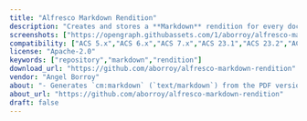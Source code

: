 ```yaml
---
title: "Alfresco Markdown Rendition"
description: "Creates and stores a **Markdown** rendition for every document in Alfresco Repository"
screenshots: ["https://opengraph.githubassets.com/1/aborroy/alfresco-markdown-rendition"]
compatibility: ["ACS 5.x","ACS 6.x","ACS 7.x","ACS 23.1","ACS 23.2","ACS 23.3","ACS 23.4","ACS 23.x","ACS 25.1","ACS 25.2","ACS 25.x"]
license: "Apache-2.0"
keywords: ["repository","markdown","rendition"]
download_url: "https://github.com/aborroy/alfresco-markdown-rendition"
vendor: "Angel Borroy"
about: "- Generates `cm:markdown` (`text/markdown`) from the PDF version of a document using either the newly created `cm:pdf` rendition or the original when it’s already PDF. So Markdown is produced for any source mimetype\n- Works in two cases:\n  1) When Alfresco generates a `cm:pdf` rendition from another format (DOCX, ODT, etc.)\n  2) When the original upload is already a PDF\n- The Markdown file is stored as a proper rendition:\n  - Association: `rn:rendition`\n  - Association name (rendition id): `cm:m"
about_url: "https://github.com/aborroy/alfresco-markdown-rendition"
draft: false
---
```


